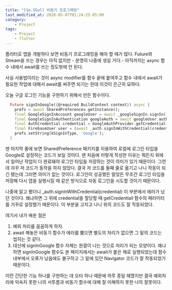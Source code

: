```yaml
---
title: "[So.SSul] 비동기 프로그래밍"
last_modified_at: 2020-05-07T01:24:25-05:00
category: 
    - Project
tags:
    - Project
    - flutter
---
```


플러터로 앱을 개발하다 보면 비동기 프로그래밍을 해야 할 때가 많다. Future와 Stream을 쓰는 경우는 아직 없지만 - 분명히 나중에 생길 거다.- 아직까지는 async 함수 내에서 await를 쓰는 정도밖에 안 된다.

사실 사용법이라는 것이 async modifier를 함수 끝에 붙여주고 함수 내에서 await가 필요한 작업에 대해서 await를 써주면 되기는 한데 이것이 은근히 묘하다.

오늘 구글 로그인 기능을 구현하기 위해서 만든 함수이다.

```dart
  Future signInGoogle({@required BuildContext context}) async {
    prefs = await SharedPreferences.getInstance();
    final GoogleSignInAccount googleUser = await _googleSignIn.signIn();
    final GoogleSignInAuthentication googleAuth = await googleUser.authentication;
    final AuthCredential credential = GoogleAuthProvider.getCredential(accessToken: googleAuth.accessToken, idToken: googleAuth.idToken);
    final FirebaseUser user = (await _auth.signInWithCredential(credential)).user;
    prefs.setString(kSignInType, 'Google');
  }
```

맨 마지막 줄에 보면 SharedPreference 패키지를 이용하여 로컬에 로그인 타입을 Google로 설정하는 코드가 보일 것이다. 맨 처음에 이렇게 작성한 이유는 뭐든지 위에서 일어난 작업이 다 완료돼야 로그인 타입을 저장하는 것이 의미가 있기 때문이다. 그런데 자꾸 저 코드가 동작을 하지 않았다. 결국 저 코드를 둘째 줄로 옮기고 나니 작동이 되긴 됐는데 그러면 의미가 없는 것이다. 로그인이 성공했든 말았든 무조건 로그인 타입을 저장해 다시 앱을 실행시킬 때 같은 방식으로 자동 로그인을 시도할 것이기 때문이다.

나중에 알고 봤더니 _auth.signInWithCredential(credential) 이 부분에서 에러가 났던 것이다. 왜냐하면 그 위에 credential을 할당할 때 getCredentiail 함수의 패러미터를 거꾸로 설정했기 때문이다. 이 부분을 고치고 나니 위의 코드도 잘 작동되었다.

여기서 내가 배운 점은

1. 예외 처리를 꼼꼼하게 하자.
2. await 해놓은 비동기 함수가 에러를 뿜으면 별도의 처리가 없으면 그 밑의 코드는 씹히는 것 같다.
3. 대신에 signInGoogle 함수 자체는 완결이 나는 것으로 처리가 되는 모양이다. 왜냐하면 signInGoogle 함수도 본 페이지에서는 await가 붙은 채로 실행되었는데 함수 내부에서 오류가 났음에도 불구하고 그 밑에 있던 Navigator 코드가 잘 작동되었기 때문이다.

이런 간단한 기능 하나를 구현하는 데 오타 하나 때문에 하루 종일 헤맸지만 결국 예외처리에 익숙지 못한 나의 서투름과 비동기 함수에 대해 잘 이해하지 못한 나의 잘못이다.
